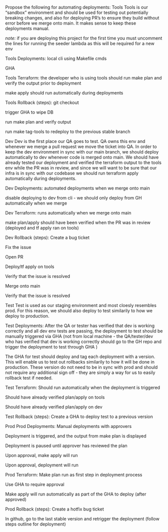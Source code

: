 Propose the following for automating deployments:
Tools
Tools is our “sandbox” environment and should be used for testing out potentially breaking changes, and also for deploying PR’s to ensure they build without error before we merge onto main. It makes sense to keep these deployments manual.

*note:* if you are deploying this project for the first time you must uncomment the lines for running the seeder lambda as this will be required for a new env

Tools Deployments:
local cli using Makefile cmds

GHA

Tools Terraform:
the developer who is using tools should run make plan and verify the output prior to deployment

make apply should run automatically during deployments

Tools Rollback (steps):
git checkout <stable-branch-name>

trigger GHA to wipe DB

run make plan and verify output

run make tag-tools to redeploy to the previous stable branch

Dev
Dev is the first place our QA goes to test. QA owns this env and whenever we merge a pull request we move the ticket into QA. In order to keep the dev environment in sync with our main branch, we should deploy automatically to dev whenever code is merged onto main. We should have already tested our deployment and verified the terraform output to the tools env while the PR was in review, and since we will want to be sure that our infra is in sync with our codebase we should run terraform apply automatically during deployments.

Dev Deployments:
automated deployments when we merge onto main

disable deploying to dev from cli - we should only deploy from GH automatically when we merge

Dev Terraform:
runs automatically when we merge onto main

make plan/apply should have been verified when the PR was in review (deployed and tf apply ran on tools)

Dev Rollback (steps):
Create a bug ticket

Fix the issue

Open PR

Deploy/tf apply on tools

Verify that the issue is resolved

Merge onto main

Verify that the issue is resolved

Test
Test is used as our staging environment and most cloesly resembles prod. For this reason, we should also deploy to test similarily to how we deploy to production.

Test Deployments:
After the QA or tester has verified that dev is working correctly and all dev env tests are passing, the deployment to test should be manually triggered via GHA (not from local machine - the QA/tester/dev who has verified that dev is working correctly should go to the GH repo and trigger the deployment to test through GHA )

The GHA for test should deploy and tag each deployment with a version. This will enable us to test out rollbacks similarily to how it will be done in production. These version do not need to be in sync with prod and should not require any additional sign off - they are simply a way for us to easily rollback test if needed.

Test Terraform:
Should run automatically when the deployment is triggered

Should have already verified plan/apply on tools

Should have already verified plan/apply on dev

Test Rollback (steps):
Create a GHA to deploy test to a previous version

Prod
Prod Deployments:
Manual deployments with approvers

Deployment is triggered, and the output from make plan is displayed

Deployment is paused until approver has reviewed the plan

Upon approval, make apply will run

Upon approval, deployment will run

Prod Terraform:
Make plan run as first step in deployment process

Use GHA to require approval

Make apply will run automatically as part of the GHA to deploy (after approved)

Prod Rollback (steps):
Create a hotfix bug ticket

In github, go to the last stable version and retrigger the deployment (follow steps outline for deployment)